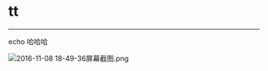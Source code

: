 # tt
-------------
echo 哈哈哈



![2016-11-08 18-49-36屏幕截图.png](/markdown/upload/20161108185126-64.png)